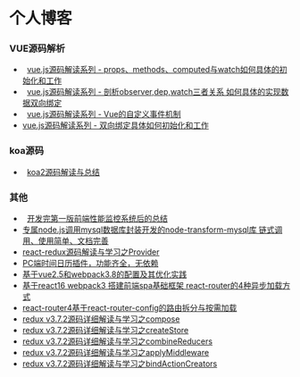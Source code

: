# 个人博客

### VUE源码解析
*   [vue.js源码解读系列 - props、methods、computed与watch如何具体的初始化和工作](http://blog.seosiwei.com/detail/25)
*   [vue.js源码解读系列 - 剖析observer,dep,watch三者关系 如何具体的实现数据双向绑定](http://blog.seosiwei.com/detail/24)
*   [vue.js源码解读系列 - Vue的自定义事件机制](http://blog.seosiwei.com/detail/23)
*   [vue.js源码解读系列 - 双向绑定具体如何初始化和工作](http://blog.seosiwei.com/detail/22)
### koa源码
*   [koa2源码解读与总结](http://blog.seosiwei.com/detail/21)
### 其他
*   [开发完第一版前端性能监控系统后的总结](http://blog.seosiwei.com/detail/19)
*   [专属node.js调用mysql数据库封装开发的node-transform-mysql库 链式调用、使用简单、文档完善](http://blog.seosiwei.com/detail/18)
*   [react-redux源码解读与学习之Provider](http://blog.seosiwei.com/detail/17)
*   [PC端时间日历插件，功能齐全，无依赖](http://blog.seosiwei.com/detail/8)
*   [基于vue2.5和webpack3.8的配置及其优化实践](http://blog.seosiwei.com/detail/9)
*   [基于react16 webpack3 搭建前端spa基础框架 react-router的4种异步加载方式](http://blog.seosiwei.com/detail/10)
*   [react-router4基于react-router-config的路由拆分与按需加载](http://blog.seosiwei.com/detail/11)
*   [redux v3.7.2源码详细解读与学习之compose](http://blog.seosiwei.com/detail/12)
*   [redux v3.7.2源码详细解读与学习之createStore](http://blog.seosiwei.com/detail/13)
*   [redux v3.7.2源码详细解读与学习之combineReducers](http://blog.seosiwei.com/detail/14)
*   [redux v3.7.2源码详细解读与学习之applyMiddleware](http://blog.seosiwei.com/detail/15)
*   [redux v3.7.2源码详细解读与学习之bindActionCreators](http://blog.seosiwei.com/detail/16)
